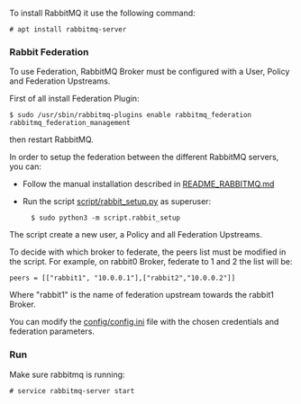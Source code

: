 To install RabbitMQ it use the following command: 

    # apt install rabbitmq-server
    
### Rabbit Federation

To use Federation, RabbitMQ Broker must be configured with a User, Policy and Federation Upstreams.

First of all install Federation Plugin:

    $ sudo /usr/sbin/rabbitmq-plugins enable rabbitmq_federation rabbitmq_federation_management

then restart RabbitMQ.

In order to setup the federation between the different RabbitMQ servers, you can:
* Follow the manual installation described in [README_RABBITMQ.md]() 
* Run the script [script/rabbit_setup.py]() as superuser:

        $ sudo python3 -m script.rabbit_setup

The script create a new user, a Policy and all Federation Upstreams.

To decide with which broker to federate, the peers list must be modified in the script.
For example, on rabbit0 Broker, federate to 1 and 2 the list will be:

    peers = [["rabbit1", "10.0.0.1"],["rabbit2","10.0.0.2"]]

Where "rabbit1" is the name of federation upstream towards the rabbit1 Broker.

You can modify the [config/config.ini]() file with the chosen credentials and federation parameters.

### Run

Make sure rabbitmq is running:

    # service rabbitmq-server start
